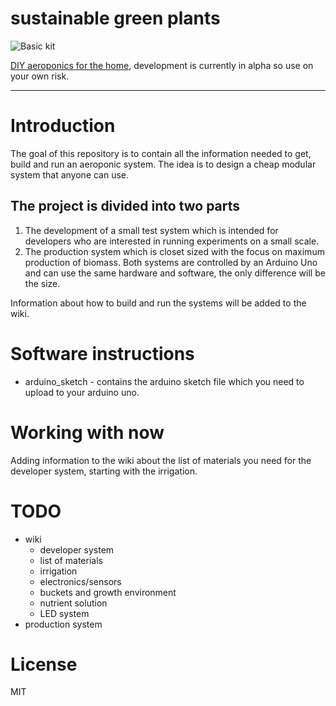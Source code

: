 # sustainable green plants
![Basic kit](https://www.dropbox.com/s/qlf6lq4p6oea1vn/20161231_165125.jpg?dl=0 "Basic kit version in the window")

[DIY aeroponics for the home](https://www.dropbox.com/sh/nx1g1m9xj6oz451/AABnalTH5EBVytOSFOYaLh_Da?dl=0 "Images in Dropbox"),
development is currently in alpha so use on your own risk.

------

# Introduction
The goal of this repository is to contain all the information needed to get,
build and run an aeroponic system. The idea is to design a cheap modular system
that anyone can use.

## The project is divided into two parts
1. The development of a small test system which is intended for developers who
   are interested in running experiments on a small scale.
2. The production system which is closet sized with the focus on maximum
   production of biomass. Both systems are controlled by an Arduino Uno and can
   use the same hardware and software, the only difference will be the size.

Information about how to build and run the systems will be added to the wiki.

# Software instructions
* arduino_sketch - contains the arduino sketch file which you need to upload to
  your arduino uno.

# Working with now
Adding information to the wiki about the list of materials you need for the
developer system, starting with the irrigation.

# TODO
* wiki
  + developer system
  + list of materials
  + irrigation
  + electronics/sensors
  + buckets and growth environment
  + nutrient solution
  + LED system
* production system

# License
MIT
